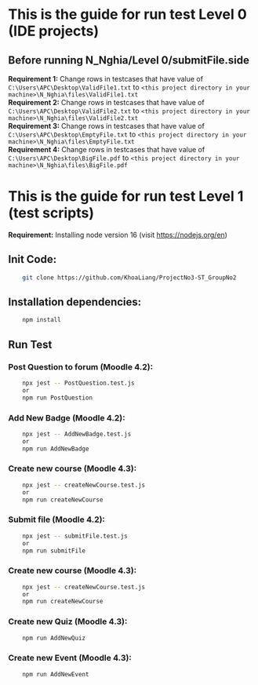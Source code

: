 # This is the guide for run test Level 0 (IDE projects)

## Before running N_Nghia/Level 0/submitFile.side
**Requirement 1:** Change rows in testcases that have value of `C:\Users\APC\Desktop\ValidFile1.txt` to `<this project directory in your machine>\N_Nghia\files\ValidFile1.txt`<br/>
**Requirement 2:** Change rows in testcases that have value of `C:\Users\APC\Desktop\ValidFile2.txt` to `<this project directory in your machine>\N_Nghia\files\ValidFile2.txt`<br/>
**Requirement 3:** Change rows in testcases that have value of `C:\Users\APC\Desktop\EmptyFile.txt` to `<this project directory in your machine>\N_Nghia\files\EmptyFile.txt`<br/>
**Requirement 4:** Change rows in testcases that have value of `C:\Users\APC\Desktop\BigFile.pdf` to `<this project directory in your machine>\N_Nghia\files\BigFile.pdf`


# This is the guide for run test Level 1 (test scripts)
**Requirement:**  Installing node version 16 (visit https://nodejs.org/en)

## Init Code:
```bash
    git clone https://github.com/KhoaLiang/ProjectNo3-ST_GroupNo2
```
## Installation dependencies:

```bash
    npm install
```

## Run Test
### Post Question to forum (Moodle 4.2):

```bash
    npx jest -- PostQuestion.test.js
    or
    npm run PostQuestion
```

### Add New Badge (Moodle 4.2):

```bash
    npx jest -- AddNewBadge.test.js 
    or 
    npm run AddNewBadge
```

### Create new course (Moodle 4.3):

```bash
    npx jest -- createNewCourse.test.js
    or
    npm run createNewCourse
```

### Submit file (Moodle 4.2):

```bash
    npx jest -- submitFile.test.js
    or
    npm run submitFile
```

### Create new course (Moodle 4.3):

```bash
    npx jest -- createNewCourse.test.js
    or
    npm run createNewCourse
```


### Create new Quiz (Moodle 4.3):

```bash
    npm run AddNewQuiz
```

### Create new Event (Moodle 4.3):

```bash
    npm run AddNewEvent
```

